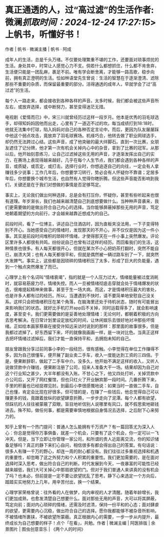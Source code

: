 # 真正通透的人，过“高过滤”的生活作者: 微澜*抓取时间：2024-12-24 17:27:15*> 上帆书，听懂好书！

作者 | 帆书 · 微澜主播 | 帆书 · 阿成

成年人的生活，总是千头万绪。不仅要处理繁重不堪的工作，还要面对琐事烦扰的生活。身处其中，时常让人感觉心力不支。倘若什么都想抓住，什么都不肯舍弃，生活便只能是一团乱麻，裹足不前。唯有学会断舍离，才能够一路高歌，稳步向前，拥有真正澄明的生活。恰如林语堂先生曾说：生活的智慧在于逐渐澄清、滤除那些不重要的杂质，而保留最重要的部分。活得通透的成年人，早就学会了过“高过滤”的生活。

每个人一路走来，都会接收到各种各样的声音。太多时候，我们都会被这些声音所左右，或放弃选择，或中断努力，甚至变得迷茫无措。

电视剧《爱情而已》中，宋三川就曾经历过这样一段岁月。他本是优秀的羽毛球选手，却得知妈妈因他而出走，心里有了一道迈不过的坎。每当成绩打到18:18时，他就无法集中打球，陷入妈妈对自己的各种否定言论中。而后，更因为队友屡屡踩中他这个弱点攻击，竟放弃了羽毛球赛场。机缘巧合，他转去做了职业网球选手，却仍然无法跨过心结。这些声音，成了他突破的最大绊脚石。直到一次比赛，女朋友遮住了记分牌，他才第一次有机会关掉内心中的杂音，拿到了比赛的冠军。从那以后，他开始刻意练习，让自己过滤掉这些无用的声音，才逐渐发挥出自己的实力，在赛场上表现得越来越好。几乎在每个人生节点，我们都会遇到各种各样的声音，或质疑，或否定，或打击。选择行业时，你想追逐自己的向往，一定会有人拿赚钱多少说事；工作几年后，你想要学习转行，势必会有人怀疑你不靠谱；定居多年后，你想要换个城市生活，也自然有人觉得你瞎折腾。但这些声音能否影响到我们，关键还是在于我们对想做的事情是否足够笃定。

事实上，无论我们做出何种选择，总是会有打压你，怀疑你，甚至有些听起来也很有道理。年岁渐长，我们也越来越清楚自己到底想要做什么。当种种声音袭来，我们更需要做的是做出符合自己内心的选择。当你能够屏蔽掉那些无用的声音，笃定地朝着期望的方向前行，才会越来越靠近想成为的自己。

前段时间，看了一位博主，讲述自己住酒店时，因为直板夹没法用，一下子变得特别不开心。当她感受自己的情绪时，发现那天的不开心，并不仅仅是因为这一件小事。其实是前段时间堆积的琐碎坏情绪，才使得那天在一件小事上突然爆发。评论区里许多人都很有共鸣，纷纷说自己也曾有过这样的经历。而回看我们的生活，这种情景也很多。有人每天都很开心，但就在某次不小心把奶茶打翻时，突然不能自已，崩溃大哭；也有人每天都很平和，但就是偶然被一辆过路车别了一下，就突然大发脾气。事实上，这些都是因琐碎的情绪积压了太多，形成了巨大的负能量，遇到一个触点突然爆发了而已。

心理学上有个名词叫“情绪衰竭”，指的就是一个人压力过大，情绪能量被过度消耗时，就容易筋疲力尽，情绪失控。而人一旦被情绪彻底击穿就会处于情绪爆发的状态，很难提起精神来做事，甚至于生一场大病。而这，才是情绪积压最大的害处，也是许多人都有过的经历。所以，当遭遇到不快时，请不要简单地安慰自己没关系。这样只会把情绪积压在某个角落，在脑海里还处于待机状态，随时有可能冒出来影响我们的状态。就好比手机打开app后不关掉，同时运载得多了，就会影响速度，甚至变卡。我们更需要做的是妥善地处理情绪：无论何时，都朝着积极的方向去思考解决。在日常计划里设定放松的时间，让休闲娱乐去很好地对冲那些坏情绪。正如绘本画家蔡皋在接受许知远采访时说到的那样：那里面的故事很多，但是我都过滤掉了。好东西留下来，坏的就像我画画一样，是一块对比色。当真正这样去把坏情绪过滤掉后，我们才能一直保持平和，去拥抱未知的自己。



朋友曾跟我分享过前同事小李的一段经历，很有感触。小李觉得在单位工作赚得不多，因为自己很懂车，便开展了副业卖二手车，收入一度能达到工资的三四倍。于是，便果断辞职，做起了二手车中介。没多久，他开始不满足这样的收入，又听人说做贷款中介赚钱，便果断注册了公司，招来人准备大干一场。结果却因为自己对这个行业知之甚少，大半年都没有入账。不甘心之下，他又四处打听，关掉贷款中介公司后，又开了网红餐馆，但也只红火了开业酬宾那一段时间。几番折腾下来，手里的积蓄也已经捉襟见肘。到最后小李很感慨地说：如果当时一直做二手车，自己也懂，肯定会比现在好很多。但可惜的是，在赚了一些钱后，他总觉得自己可以赚更多的钱，竟跟着放纵的欲望肆意折腾，一步步走向了泥潭。每个人都有欲望，但踩坑的人往往被蒙蔽了双眼，盲目地听信别人说哪里有风口，就不假思索地砸钱进去。殊不知，做任何事，都是需要审慎地根据自身情况去选择，之后耐下心来努力的。

知乎上曾有一个热门提问：普通人怎么能拥有千万资产？有一篇回答尤为深入人心：你总是觉得你万事俱备，就差一个机会，只要有了这个机会，你一定可以一飞冲天。但是，当下立即让你管理一家公司，和所谓的贵人近距离交流，你的知识储备足够吗？真正的静下来扪心自问，相信很多有都会得出自己的答案。有句话说：很多人有赚一千万的野心，却连一周的耐心都没有。我们往往过多重视选择和机遇的重要性，却忽略了这之外努力和个人积累的重要性。我们更加需要的，是在面对选择时深入思考，做出符合自己的判断。时代发展到今天，一夜暴富的可能性已经越来越低，我们大可关掉心中那扇欲望的门。但对于我们普通人来讲真的没有机会了吗？也未必，但前提是一定不要让欲望扰乱了思考。静下心来选定一个方向后，踏踏实实地努力上几年。用辛苦付出，换一个结果。



心理学家荣格曾说：往外看的人在做梦，向内审视的人才清醒。随着年龄增长，我们更加成熟，也愈发清楚自己想要什么。面对那些无用的声音，大可以将其屏蔽，笃定向前；面对内心琐碎的情绪，还需及时滤清，保持一份平和的心态；面对肆虐的欲望，更需要内心沉稳，做出符合自己的选择。愿你我都能够不被杂音所影响，不被情绪所裹挟，不被欲望所蒙蔽。真正根据内心的需要，一步一步从内提升，最终成长为自己想要的样子！点个「在看」，共勉。作者 | 微澜主编 | 阿医排版 | 余景图片 | 图虫创意音乐 | 《两个人的时间》

